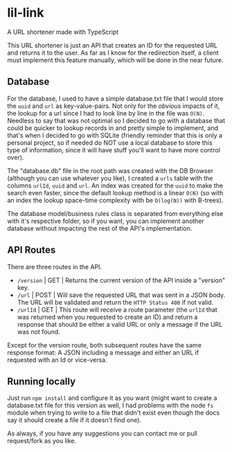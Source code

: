 # lil-link
A URL shortener made with TypeScript

This URL shortener is just an API that creates an ID for the requested URL and returns it to the user. As far as I know for the redirection itself, 
a client must implement this feature manually, which will be done in the near future. 

## Database

For the database, I used to have a simple database.txt file that I would store the `uuid` and `url` as key-value-pairs. Not only for the _obvious_ impacts of it, the lookup for a url
since I had to look line by line in the file was `O(N)`. Needless to say that was not optimal so I decided to go with a database that could be quicker to lookup records in and pretty simple to implement, and that's when I decided to go with SQLite (friendly reminder that this is only a personal project, so if needed do NOT use a local database to store this type of information, since it will have stuff you'll want to have more control over).

The "database.db" file in the root path was created with the DB Browser (although you can use whatever you like), I created a `urls` table with the columns `urlId`, `uuid` and `url`. An index was created for the `uuid` to make the search even faster, since the default lookup method is a linear `O(N)` (so with an index the lookup space-time complexity with be `O(log(N))` with B-trees).

The database model/business rules class is separated from everything else with it's respective folder, so if you want, you can implement another database without impacting the rest of the API's implementation.

## API Routes

There are three routes in the API. 
- `/version` | GET | Returns the current version of the API inside a "version" key. 
- `/url` | POST | Will save the requested URL that was sent in a JSON body. The URL will be validated and return the `HTTP Status 400` if not valid.
- `/urlId` | GET | This route will receive a route parameter (the `urlId` that was returned when you requested to create an ID) and return a response that should be either a valid URL or only a message if the URL was not found.

Except for the version route, both subsequent routes have the same response format: A JSON including a message and either an URL if requested with an Id or vice-versa.

## Running locally

Just run `npm install` and configure it as you want (might want to create a database.txt file for this version as well, I had problems with the node `fs` module when trying to write to a file that didn't exist even though the docs say it should create a file if it doesn't find one).

As always, if you have any suggestions you can contact me or pull request/fork as you like.
